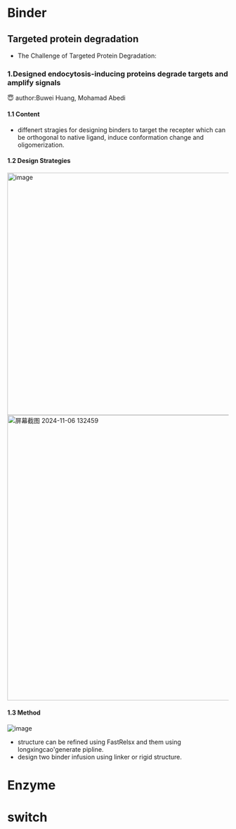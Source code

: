 # Binder
## Targeted protein degradation
- The Challenge of Targeted Protein Degradation:

### 1.Designed endocytosis-inducing proteins degrade targets and amplify signals
:innocent: author:Buwei Huang, Mohamad Abedi
#### 1.1 Content
- diffenert stragies for designing binders to target the recepter which can be orthogonal to native ligand, induce conformation change and oligomerization.
#### 1.2 Design Strategies
<img width="552" alt="image" src="https://github.com/user-attachments/assets/d333f5d6-40f7-4a92-bfac-036c75c0d8e9">
<img width="650" alt="屏幕截图 2024-11-06 132459" src="https://github.com/user-attachments/assets/ca633a90-ec92-4713-a806-999e89bb795f">

#### 1.3 Method
![image](https://github.com/user-attachments/assets/60b89952-7fc5-4a83-97f7-1750f82ab910)
- structure can be refined using FastRelsx and them using longxingcao'generate pipline.
- design two binder infusion using linker or rigid structure.



# Enzyme

# switch 







